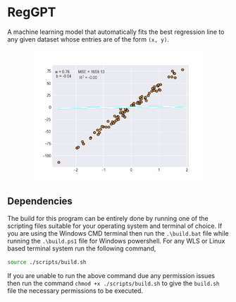 # RegGPT

A machine learning model that automatically fits the best regression line to any given dataset whose entries are of the form `(x, y)`.

<p align = "center">
    <img src = "./assets/slr.gif", alt = "SLR animation", height = 300px>
</p>

## Dependencies

The build for this program can be entirely done by running one of the scripting files suitable for your operating system and terminal of choice. If you are using the Windows CMD terminal then run the `.\build.bat` file while running the `.\build.ps1` file for Windows powershell. For any WLS or Linux based terminal system run the following command,

```bash
source ./scripts/build.sh
```
If you are unable to run the above command due any permission issues then run the command `chmod +x ./scripts/build.sh` to give the `build.sh` file the necessary permissions to be executed.